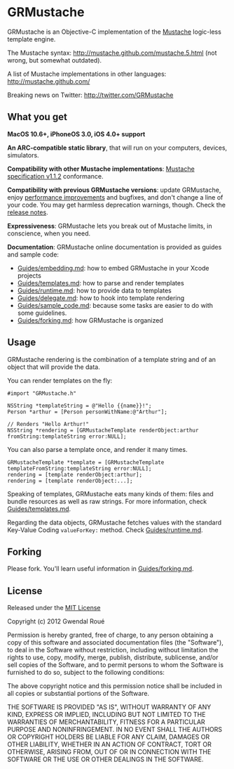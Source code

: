GRMustache
==========

GRMustache is an Objective-C implementation of the [Mustache](http://mustache.github.com/) logic-less template engine.

The Mustache syntax: http://mustache.github.com/mustache.5.html (not wrong, but somewhat outdated).

A list of Mustache implementations in other languages: http://mustache.github.com/

Breaking news on Twitter: http://twitter.com/GRMustache


What you get
------------

**MacOS 10.6+, iPhoneOS 3.0, iOS 4.0+ support**

**An ARC-compatible static library**, that will run on your computers, devices, simulators.

**Compatibility with other Mustache implementations**: [Mustache specification v1.1.2](https://github.com/mustache/spec) conformance.
    
**Compatibility with previous GRMustache versions**: update GRMustache, enjoy [performance improvements](https://github.com/groue/GRMustacheBenchmark) and bugfixes, and don't change a line of your code. You may get harmless deprecation warnings, though. Check the [release notes](GRMustache/blob/master/RELEASE_NOTES.md).

**Expressiveness**: GRMustache lets you break out of Mustache limits, in conscience, when you need.

**Documentation**: GRMustache online documentation is provided as guides and sample code:

- [Guides/embedding.md](GRMustache/blob/master/Guides/embedding.md): how to embed GRMustache in your Xcode projects
- [Guides/templates.md](GRMustache/blob/master/Guides/templates.md): how to parse and render templates
- [Guides/runtime.md](GRMustache/blob/master/Guides/runtime.md): how to provide data to templates
- [Guides/delegate.md](GRMustache/blob/master/Guides/delegate.md): how to hook into template rendering
- [Guides/sample_code.md](GRMustache/blob/master/Guides/sample_code.md): because some tasks are easier to do with some guidelines.
- [Guides/forking.md](GRMustache/blob/master/Guides/forking.md): how GRMustache is organized

Usage
-----

GRMustache rendering is the combination of a template string and of an object that will provide the data.

You can render templates on the fly:

```objc
#import "GRMustache.h"

NSString *templateString = @"Hello {{name}}!";
Person *arthur = [Person personWithName:@"Arthur"];

// Renders "Hello Arthur!"
NSString *rendering = [GRMustacheTemplate renderObject:arthur fromString:templateString error:NULL];
```

You can also parse a template once, and render it many times.

```objc
GRMustacheTemplate *template = [GRMustacheTemplate templateFromString:templateString error:NULL];
rendering = [template renderObject:arthur];
rendering = [template renderObject:...];
```

Speaking of templates, GRMustache eats many kinds of them: files and bundle resources as well as raw strings. For more information, check [Guides/templates.md](GRMustache/blob/master/Guides/templates.md).

Regarding the data objects, GRMustache fetches values with the standard Key-Value Coding `valueForKey:` method. Check [Guides/runtime.md](GRMustache/blob/master/Guides/runtime.md).


Forking
-------

Please fork. You'll learn useful information in [Guides/forking.md](GRMustache/blob/master/Guides/forking.md).


License
-------

Released under the [MIT License](http://en.wikipedia.org/wiki/MIT_License)

Copyright (c) 2012 Gwendal Roué

Permission is hereby granted, free of charge, to any person obtaining a copy of this software and associated documentation files (the "Software"), to deal in the Software without restriction, including without limitation the rights to use, copy, modify, merge, publish, distribute, sublicense, and/or sell copies of the Software, and to permit persons to whom the Software is furnished to do so, subject to the following conditions:

The above copyright notice and this permission notice shall be included in all copies or substantial portions of the Software.

THE SOFTWARE IS PROVIDED "AS IS", WITHOUT WARRANTY OF ANY KIND, EXPRESS OR IMPLIED, INCLUDING BUT NOT LIMITED TO THE WARRANTIES OF MERCHANTABILITY, FITNESS FOR A PARTICULAR PURPOSE AND NONINFRINGEMENT. IN NO EVENT SHALL THE AUTHORS OR COPYRIGHT HOLDERS BE LIABLE FOR ANY CLAIM, DAMAGES OR OTHER LIABILITY, WHETHER IN AN ACTION OF CONTRACT, TORT OR OTHERWISE, ARISING FROM, OUT OF OR IN CONNECTION WITH THE SOFTWARE OR THE USE OR OTHER DEALINGS IN THE SOFTWARE.

